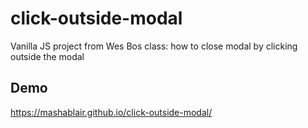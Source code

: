 # click-outside-modal
Vanilla JS project from Wes Bos class: how to close modal by clicking outside the modal

## Demo
https://mashablair.github.io/click-outside-modal/
